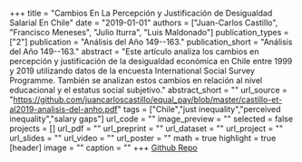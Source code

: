 +++
title = "Cambios En La Percepción y Justificación de Desigualdad Salarial En Chile"
date = "2019-01-01"
authors = ["Juan-Carlos Castillo", "Francisco Meneses", "Julio Iturra", "Luis Maldonado"]
publication_types = ["2"]
publication = "Análisis del Año 149--163."
publication_short = "Análisis del Año 149--163."
abstract = "Este artículo analiza los cambios en percepción  y justificación de la desigualdad económica en Chile entre 1999 y 2019 utilizando datos de la encuesta International Social Survey Programme.  También se analizan estos cambios en relación al nivel educacional y el estatus social subjetivo."
abstract_short = ""
url_source = "https://github.com/juancarloscastillo/equal_pay/blob/master/castillo-et-al2019-analisis-del-anho.pdf"
tags = ["Chile","just inequality","perceived inequality","salary gaps"]
url_code = ""
image_preview = ""
selected = false
projects = []
url_pdf = ""
url_preprint = ""
url_dataset = ""
url_project = ""
url_slides = ""
url_video = ""
url_poster = ""
math = true
highlight = true
[header]
image = ""
caption = ""
+++
[Github Repo](https://github.com/justicia-distributiva/chile-ISSP-gaps-1999-2019)
